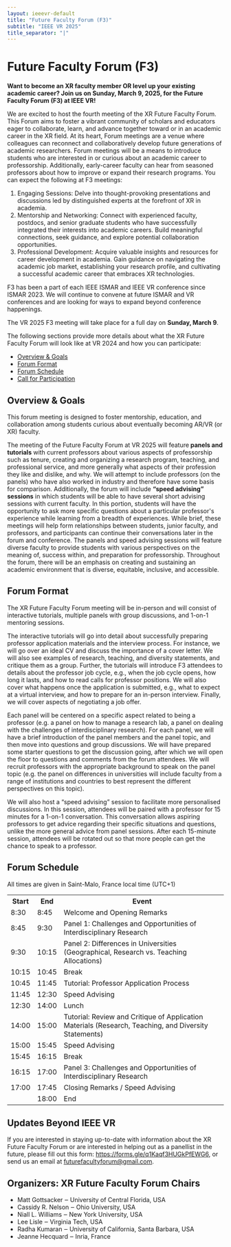 ```yaml
---
layout: ieeevr-default
title: "Future Faculty Forum (F3)"
subtitle: "IEEE VR 2025"
title_separator: "|"
---
```

<script type="text/javascript">  

    $(document).ready(function(){
		var email = ""; 
		var domain = "ieeevr.org"; 

		email = "xrfuturefaculty2025"; 		
		$(".xrfuturefaculty").html("<span class='text-nowrap'><a href=javascript:location='" + "mail" + "to:" + email + "@" + domain + "'><i class='fas fa-fw fa-envelope-square emailIconSm' style=''></i><i class='emailTextSm'>" + email + "@" + domain + "</a></i></span>");	
	});
</script>

<div>
    <h1>Future Faculty Forum (F3) <div class="floatRight"><span class="xrfuturefaculty"></span></div></h1>
    <p>
    <b>Want to become an XR faculty member OR level up your existing academic career? Join us on Sunday, March 9, 2025, for the Future Faculty Forum (F3) at IEEE VR!</b>
    </p>
    <p>
       We are excited to host the fourth meeting of the XR Future Faculty Forum. This Forum aims to foster a vibrant community of scholars and educators eager to collaborate, learn, and advance together toward or in an academic career in the XR field. At its heart, Forum meetings are a venue where colleagues can reconnect and collaboratively develop future generations of academic researchers. Forum meetings will be a means to introduce students who are interested in or curious about an academic career to professorship. Additionally, early-career faculty can hear from seasoned professors about how to improve or expand their research programs. 
       You can expect the following at F3 meetings:
        <ol>
            <li><span class="bold">Engaging Sessions</span>: Delve into thought-provoking presentations and discussions led by distinguished experts at the forefront of XR in academia.</li>
            <li><span class="bold">Mentorship and Networking</span>: Connect with experienced faculty, postdocs, and senior graduate students who have successfully integrated their interests into academic careers. Build meaningful connections, seek guidance, and explore potential collaboration opportunities.</li>
            <li><span class="bold">Professional Development</span>: Acquire valuable insights and resources for career development in academia. Gain guidance on navigating the academic job market, establishing your research profile, and cultivating a successful academic career that embraces XR technologies. </li>
        </ol>
    </p>
    <p>
    F3 has been a part of each IEEE ISMAR and IEEE VR conference since ISMAR 2023. We will continue to convene at future ISMAR and VR conferences and are looking for ways to expand beyond conference happenings.
    </p>
    <p>
    The VR 2025 F3 meeting will take place for a full day on <b>Sunday, March 9</b>.
    </p>
    <p>
        The following sections provide more details about what the XR Future Faculty Forum will look like at VR 2024 and how you can participate:
        <ul>
        <li><a href="#overview">Overview & Goals</a></li>
        <li><a href="#format">Forum Format</a></li>
        <li><a href="#schedule">Forum Schedule</a></li>
        <li><a href="#Update">Call for Participation</a></li>
        </ul>
    </p>
    <h2 id="overview">Overview & Goals</h2>
    <p>
        This forum meeting is designed to foster mentorship, education, and collaboration among students curious about eventually becoming AR/VR (or XR) faculty.
    </p>
    <p> 
       The meeting of the Future Faculty Forum at VR 2025 will feature<b> panels and tutorials</b> with current professors about various aspects of professorship such as tenure, creating and organizing a research program, teaching, and professional service, and more generally what aspects of their profession they like and dislike, and why. We will attempt to include professors (on the panels) who have also worked in industry and therefore have some basis for comparison. Additionally, the forum will include <b>“speed advising” sessions</b> in which students will be able to have several short advising sessions with current faculty. In this portion, students will have the opportunity to ask more specific questions about a particular professor's experience while learning from a breadth of experiences. While brief, these meetings will help form relationships between students, junior faculty, and professors, and participants can continue their conversations later in the forum and conference. The panels and speed advising sessions will feature diverse faculty to provide students with various perspectives on the meaning of, success within, and preparation for professorship. Throughout the forum, there will be an emphasis on creating and sustaining an academic environment that is diverse, equitable, inclusive, and accessible.
    </p>
    <h2 id="format">Forum Format</h2>
    <p>
        The XR Future Faculty Forum meeting will be in-person and will consist of interactive tutorials, multiple panels with group discussions, and 1-on-1 mentoring sessions.
    </p>
    <p>
        The interactive tutorials will go into detail about successfully preparing professor application materials and the interview process. For instance, we will go over an ideal CV and discuss the importance of a cover letter. We will also see examples of research, teaching, and diversity statements, and critique them as a group. Further, the tutorials will introduce F3 attendees to details about the professor job cycle, e.g., when the job cycle opens, how long it lasts, and how to read calls for professor positions. We will also cover what happens once the application is submitted, e.g., what to expect at a virtual interview, and how to prepare for an in-person interview. Finally, we will cover aspects of negotiating a job offer.
    </p>
    <p>
        Each panel will be centered on a specific aspect related to being a professor (e.g. a panel on how to manage a research lab, a panel on dealing with the challenges of interdisciplinary research). For each panel, we will have a brief introduction of the panel members and the panel topic, and then move into questions and group discussions. We will have prepared some starter questions to get the discussion going, after which we will open the floor to questions and comments from the forum attendees. We will recruit professors with the appropriate background to speak on the panel topic (e.g. the panel on differences in universities will include faculty from a range of institutions and countries to best represent the different perspectives on this topic).
    <p>
        We will also host a “speed advising” session to facilitate more personalised discussions. In this session, attendees will be paired with a professor for 15 minutes for a 1-on-1 conversation. This conversation allows aspiring professors to get advice regarding their specific situations and questions, unlike the more general advice from panel sessions. After each 15-minute session, attendees will be rotated out so that more people can get the chance to speak to a professor.
    </p>
    <h2 id="schedule">Forum Schedule</h2> 
    <p>All times are given in Saint-Malo, France local time (UTC+1)</p> 
    <table class="f3-table" Style="vertical-align: top;">
        <tr>
            <th>Start </th>
            <th>End </th>				
            <th>Event</th>
        </tr>
        <tr>
            <td class="bold">8:30</td>
            <td class="bold">8:45</td>
            <td class="bold">Welcome and Opening Remarks</td>
        </tr>
        <tr>
            <td class="bold">8:45</td>
            <td class="bold">9:30</td>
            <td class="bold">Panel 1: Challenges and Opportunities of Interdisciplinary Research</td>
        </tr>
        <tr>
            <td class="bold">9:30</td>
            <td class="bold">10:15</td>
            <td class="bold">Panel 2: Differences in Universities (Geographical, Research vs. Teaching Allocations)</td>
        </tr>        
        <tr>
            <td class="bold">10:15</td>
            <td class="bold">10:45</td>
            <td class="bold">Break</td>
        </tr>
        <tr>
            <td class="bold">10:45</td>
            <td class="bold">11:45</td>
            <td class="bold">Tutorial: Professor Application Process</td>
        </tr>       
        <tr>
            <td class="bold">11:45</td>
            <td class="bold">12:30</td>
            <td class="bold">Speed Advising</td>
        </tr>    
        <tr>
            <td class="bold">12:30</td>
            <td class="bold">14:00</td>
            <td class="bold">Lunch</td>
        </tr>
        <tr>
            <td class="bold">14:00</td>
            <td class="bold">15:00</td>
            <td class="bold">Tutorial: Review and Critique of Application Materials (Research, Teaching, and Diversity Statements)</td>
        </tr>       
        <tr>
            <td class="bold">15:00</td>
            <td class="bold">15:45</td>
            <td class="bold">Speed Advising</td>
        </tr>    
        <tr>
            <td class="bold">15:45</td>
            <td class="bold">16:15</td>
            <td class="bold">Break</td>
        </tr>
        <tr>
            <td class="bold">16:15</td>
            <td class="bold">17:00</td>
            <td class="bold">Panel 3: Challenges and Opportunities of Interdisciplinary Research </td>
        </tr>       
        <tr>
            <td class="bold">17:00</td>
            <td class="bold">17:45</td>
            <td class="bold">Closing Remarks / Speed Advising</td>
        </tr>    
        <tr>
            <td class="bold"></td>
            <td class="bold">18:00</td>
            <td class="bold">End</td>
        </tr>
    </table>
    <h2 id="Update">Updates Beyond IEEE VR</h2>
    <p>
    If you are interested in staying up-to-date with information about the XR Future Faculty Forum or are interested in helping out as a panellist in the future, please fill out this form: <a href="https://forms.gle/q1Kaqf3HUGkPfEWG6" target="_blank">https://forms.gle/q1Kaqf3HUGkPfEWG6</a>, or send us an email at <a href="mailto:futurefacultyforum@gmail.com">futurefacultyforum@gmail.com</a>. 
    </p>
    <div>
	<h2>Organizers: XR Future Faculty Forum Chairs  <div class="floatRight"><span class="xrfuturefaculty"></span></div></h2>
	<ul>
		<li><span class="bold">Matt Gottsacker</span> &#x2012; University of Central Florida, USA</li>
		<li><span class="bold">Cassidy R. Nelson</span> &#x2012; Ohio University, USA</li>
		<li><span class="bold">Niall L. Williams</span> &#x2012; New York University, USA</li>
		<li><span class="bold">Lee Lisle</span> &#x2012; Virginia Tech, USA</li>		
		<li><span class="bold">Radha Kumaran</span> &#x2012; University of California, Santa Barbara, USA</li>
		<li><span class="bold">Jeanne Hecquard</span> &#x2012; Inria, France</li>
	</ul>
</div>
   
    